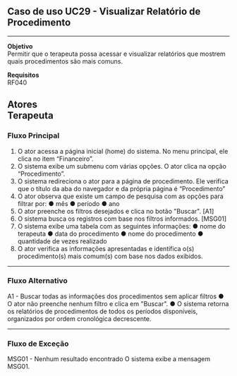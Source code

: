 ## Caso de uso UC29 - Visualizar Relatório de Procedimento


---
**Objetivo**  
Permitir que o terapeuta possa acessar e visualizar relatórios que mostrem quais procedimentos são mais comuns.

**Requisitos**  
RF040

**Atores**  
Terapeuta
--- 

### Fluxo Principal

1. O ator acessa a página inicial (home) do sistema. No menu
principal, ele clica no item “Financeiro”.
2. O sistema exibe um submenu com várias opções. O ator
clica na opção “Procedimento”.
3. O sistema redireciona o ator para a página de procedimento. Ele verifica que o título da aba do navegador e da própria página é “Procedimento”
4. O ator observa que existe um campo de pesquisa com as
opções para filtrar por:
● mês
● período
● ano
5. O ator preenche os filtros desejados e clica no botão
"Buscar". [A1]
6. O sistema busca os registros com base nos filtros
informados. [MSG01]
7. O sistema exibe uma tabela com as seguintes informações:
● nome do terapeuta
● data do procedimento
● nome do procedimento
● quantidade de vezes realizado
8. O ator verifica as informações apresentadas e identifica o(s) procedimento(s) mais comum(s) com base nos dados exibidos.
---
### Fluxo Alternativo

A1 - Buscar todas as informações dos procedimentos sem
aplicar filtros
● O ator não preenche nenhum filtro e clica em "Buscar".
● O sistema retorna os relatórios de procedimentos de
todos os períodos disponíveis, organizados por ordem
cronológica decrescente.


---
### Fluxo de Exceção

MSG01 - Nenhum resultado encontrado
O sistema exibe a mensagem MSG01.